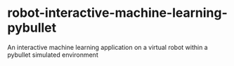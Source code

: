 # robot-interactive-machine-learning-pybullet
An interactive machine learning application on a virtual robot within a pybullet simulated environment
